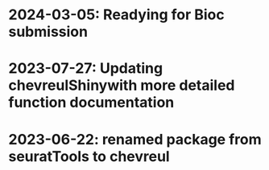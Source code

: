 # 2024-03-05: Readying for Bioc submission
# 2023-07-27: Updating chevreulShinywith more detailed function documentation
# 2023-06-22: renamed package from seuratTools to chevreul
